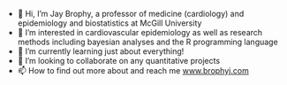 - 👋 Hi, I’m Jay Brophy, a professor of medicine (cardiology) and epidemiology and biostatistics at McGill University
- 👀 I’m interested in cardiovascular epidemiology as well as research methods including bayesian analyses and the R programming language
- 🌱 I’m currently learning just about everything!
- 💞️ I’m looking to collaborate on any quantitative projects
- 📫 How to find out more about and reach me www.brophyj.com

<!---
brophyj/brophyj is a ✨ special ✨ repository because its `README.md` (this file) appears on your GitHub profile.
You can click the Preview link to take a look at your changes.
--->
